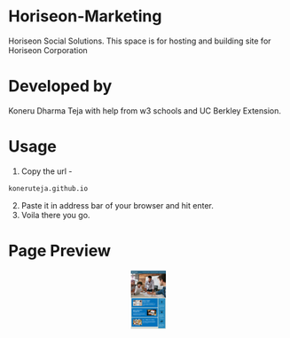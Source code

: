 # Horiseon-Marketing
Horiseon Social Solutions. This space is for hosting and building site for Horiseon Corporation

# Developed by
Koneru Dharma Teja with help from w3 schools and UC Berkley Extension.

# Usage
1. Copy the url - 
  ```bash
  koneruteja.github.io
  ```
2. Paste it in address bar of your browser and hit enter.
3. Voila there you go. 

# Page Preview
<p align="center"><img width=12.5% src="https://github.com/koneruteja/koneruteja.github.io/blob/master/assets/images/01-html-css-git-homework-demo.png"></p>
